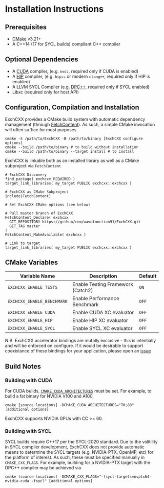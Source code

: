 # Installation Instructions

## Prerequisites
- [CMake](https://cmake.org) v3.21+
- A C++14 (17 for SYCL builds) compilant C++ compiler

## Optional Dependencies
- A [CUDA](https://docs.nvidia.com/cuda/cuda-c-programming-guide/index.html) compiler, (e.g. `nvcc`, required only if CUDA is enabled)
- A [HIP](https://rocmdocs.amd.com/en/latest/Programming_Guides/HIP-GUIDE.html) compiler, (e.g. `hipcc` or modern `clang++`, required only if HIP is enabled)
- A LLVM SYCL Compiler (e.g. [DPC++](https://github.com/intel/llvm), required only if SYCL enabled)
- Libxc (required only for host API)

## Configuration, Compilation and Installation

ExchCXX provides a CMake build system with automatic dependency management 
(through 
[FetchContent](https://cmake.org/cmake/help/latest/module/FetchContent.html)).
As such, a simple CMake invocation will often suffice for most purposes
```
cmake -S /path/to/ExchCXX -B /path/to/binary [ExchCXX configure options]
cmake --build /path/to/binary # to build without installation
cmake --build /path/to/binary --target install # to install
``` 


ExchCXX is linkable both as an installed library as well as a CMake subproject via `FetchContent`
```
# ExchCXX Discovery
find_package( exchcxx REQUIRED )
target_link_libraries( my_target PUBLIC exchcxx::exchcxx )
```

```
# ExchCXX as CMake Subproject
include(FetchContent)

# Set ExchCXX CMake options (see below)

# Pull master branch of ExchCXX
FetchContent_Declare( exchcxx 
  GIT_REPOSITORY https://github/com/wavefunction91/ExchCXX.git 
  GIT_TAG master 
)
FetchContent_MakeAvailable( exchcxx )

# Link to target
target_link_libraries( my_target PUBLIC exchcxx::exchcxx )
```

## CMake Variables

| Variable Name                | Description                                                    | Default  |
|-------------------------     |----------------------------------------------------------------|----------|
| `EXCHCXX_ENABLE_TESTS`       | Enable Testing Framework (Catch2)                              | `ON`     |
| `EXCHCXX_ENABLE_BENCHMARK`   | Enable Performance Benchmark                                   | `OFF`    |
| `EXCHCXX_ENABLE_CUDA`        | Enable CUDA XC evaluator                                       | `OFF`    |
| `EXCHCXX_ENABLE_HIP`         | Enable HIP XC evaluator                                        | `OFF`    |
| `EXCHCXX_ENABLE_SYCL`        | Enable SYCL XC evaluator                                       | `OFF`    |

N.B. ExchCXX accelerator bindings are mutally exclusive - this is intentially and will be enforced on configure.
If it would be desirable to support coexistance of these bindings for your application, please open
an [issue](https://github.com/wavefunction91/ExchCXX/issues)

## Build Notes

### Building with CUDA

For CUDA builds, [`CMAKE_CUDA_ARCHITECTURES`](https://cmake.org/cmake/help/latest/variable/CMAKE_CUDA_ARCHITECTURES.html) 
must be set. For example, to build a fat binary for NVIDIA V100 and A100,
```
cmake [source locations] -DCMAKE_CUDA_ARCHITECTURES="70;80" [additional options]
```
ExchCXX supports NVIDIA GPUs with CC >= 60.

### Building with SYCL

SYCL builds require C++17 per the SYCL-2020 standard.
Due to the volitility in SYCL compiler development, ExchCXX does not provide automatic means to determine
the SYCL targets (e.g. NVIDIA-PTX, OpenMP, etc) for the platform of interest. As such, these must be
specified manually in `CMAKE_CXX_FLAGS`. For example, building for a NVIDIA-PTX target with the DPC++ 
compiler may be achieved via
```
cmake [source locations] -DCMAKE_CXX_FLAGS="-fsycl-targets=nvptx64-nvidia-cuda -fsycl" [additional options]
```
